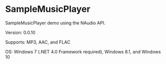 # SampleMusicPlayer
SampleMusicPlayer demo using the NAudio API.

Version: 0.0.10

Supports: MP3, AAC, and FLAC

OS: Windows 7 (.NET 4.0 Framework required), Windows 8.1, and Windows 10
